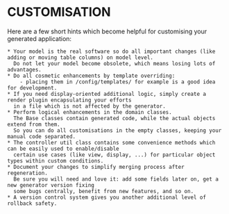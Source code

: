 # CUSTOMISATION

Here are a few short hints which become helpful for customising your generated application:

    * Your model is the real software so do all important changes (like adding or moving table columns) on model level.
      Do not let your model become obsolete, which means losing lots of advantages.
    * Do all cosmetic enhancements by template overriding:
        - placing them in /config/templates/ for example is a good idea for development.
    * If you need display-oriented additional logic, simply create a render plugin encapsulating your efforts
      in a file which is not affected by the generator.
    * Perform logical enhancements in the domain classes.
      The Base classes contain generated code, while the actual objects extend from them.
      So you can do all customisations in the empty classes, keeping your manual code separated.
    * The controller util class contains some convenience methods which can be easily used to enable/disable
      certain use cases (like view, display, ...) for particular object types within custom conditions.
    * Document your changes to simplify merging process after regeneration.
      Be sure you will need and love it: add some fields later on, get a new generator version fixing
      some bugs centrally, benefit from new features, and so on.
    * A version control system gives you another additional level of rollback safety.

